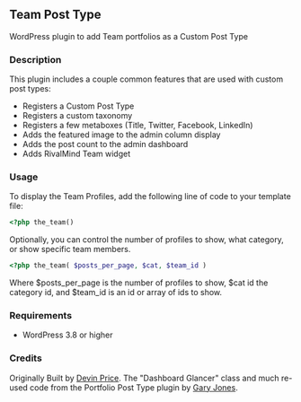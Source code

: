 ## Team Post Type

WordPress plugin to add Team portfolios as a Custom Post Type

### Description

This plugin includes a couple common features that are used with custom post types:

* Registers a Custom Post Type
* Registers a custom taxonomy
* Registers a few metaboxes (Title, Twitter, Facebook, LinkedIn)
* Adds the featured image to the admin column display
* Adds the post count to the admin dashboard
* Adds RivalMind Team widget

### Usage

To display the Team Profiles, add the following line of code to your template file:
~~~PHP
<?php the_team()
~~~

Optionally, you can control the number of profiles to show, what category, or show specific team members.

~~~PHP
<?php the_team( $posts_per_page, $cat, $team_id )
~~~

Where $posts_per_page is the number of profiles to show, $cat id the category id, and $team_id is an id or array of ids to show. 

### Requirements

* WordPress 3.8 or higher

### Credits

Originally Built by [Devin Price](http://www.wptheming.com/).  The "Dashboard Glancer" class and much re-used code from the Portfolio Post Type plugin by [Gary Jones](http://gamajo.com/).
